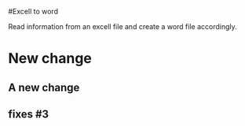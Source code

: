 #Excell to word

Read information from an excell file and create a word file accordingly. 
# New change
## A new change
## fixes #3
